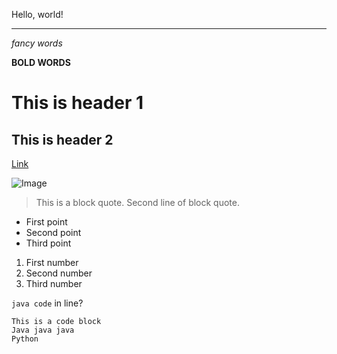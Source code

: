 Hello, world!

---

*fancy words*

**BOLD WORDS**

# This is header 1

## This is header 2

[Link](https://ucsd-cse15l-w23.github.io/week/week1/)

![Image](https://i1.wp.com/brihealthy.com/wp-content/uploads/2016/08/IMG_4352.jpg)

>This is a block quote.
>Second line of block quote.

* First point
* Second point
* Third point

1. First number
2. Second number 
3. Third number

`java code` in line?

```
This is a code block
Java java java
Python
```


